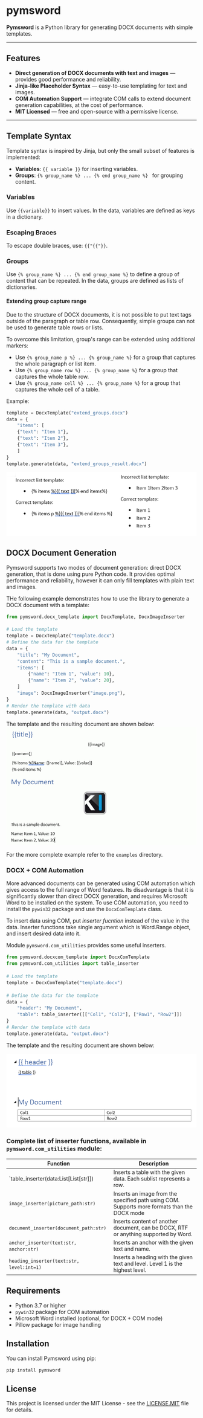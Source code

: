 # pymsword

**Pymsword** is a Python library for generating DOCX documents with simple templates.

---

## Features

- **Direct generation of DOCX documents with text and images** — provides good performance and reliability.
- **Jinja-like Placeholder Syntax** — easy-to-use templating for text and images.
- **COM Automation Support** — integrate COM calls to extend document generation capabilities, at the cost of performance.
- **MIT Licensed** — free and open-source with a permissive license.
---

## Template Syntax

Template syntax is inspired by Jinja, but only the small subset of features is implemented: 
- **Variables**: `{{ variable }}` for inserting variables.
- **Groups**: `{% group_name %} ... {% end group_name %} ` for grouping content.

### Variables
Use `{{variable}}` to insert values.
In the data, variables are defined as keys in a dictionary.

### Escaping Braces
To escape double braces, use: `{{"{{"}}`.

### Groups
Use `{% group_name %} ... {% end group_name %}` to define a group of content that can be repeated.
In the data, groups are defined as lists of dictionaries.

#### Extending group capture range
Due to the structure of DOCX documents, it is not possible to put text tags outside of the paragraph or table row.
Consequently, simple groups can not be used to generate table rows or lists.

To overcome this limitation, group's range can be extended using additional markers:

 - Use `{% group_name p %} ... {% group_name %}` for a group that captures the whole paragraph or list item.
 - Use `{% group_name row %} ... {% group_name %}` for a group that captures the whole table row.
 - Use `{% group_name cell %} ... {% group_name %}` for a group that captures the whole cell of a table. 

Example:
```python
template = DocxTemplate("extend_groups.docx")
data = {
    "items": [
    {"text": "Item 1"},
    {"text": "Item 2"},
    {"text": "Item 3"},
    ]
}
template.generate(data, "extend_groups_result.docx")
```
![Group example](/doc/capture.png)

## DOCX Document Generation
Pymsword supports two modes of document generation: direct DOCX generation, that is done using pure Python code.
It provides optimal performance and reliability, however it can only fill templates with plain text and images.

THe following example demonstrates how to use the library to generate a DOCX document with a template:
```python
from pymsword.docx_template import DocxTemplate, DocxImageInserter

# Load the template
template = DocxTemplate("template.docx")
# Define the data for the template
data = {
    "title": "My Document",
    "content": "This is a sample document.",
    "items": [
        {"name": "Item 1", "value": 10},
        {"name": "Item 2", "value": 20},
    ]
    "image": DocxImageInserter("image.png"),
}
# Render the template with data
template.generate(data, "output.docx")
```

The template and the resulting document are shown below:
![Template and result](/doc/template_basic.png)

For the more complete example refer to the `examples` directory.

### DOCX + COM Automation
More advanced documents can be generated using COM automation which gives access to the full range of Word features.
Its disadvantage is that it is significantly slower than direct DOCX generation, and requires Microsoft Word to be installed on the system.
To use COM automation, you need to install the `pywin32` package and use the `DocxComTemplate` class.

To insert data using COM, put *inserter fucntion* instead of the value in the data. Inserter functions
take single argument which is Word.Range object, and insert desired data into it.

Module `pymsword.com_utilities` provides some useful inserters.

```python
from pymsword.docxcom_template import DocxComTemplate
from pymsword.com_utilities import table_inserter

# Load the template
template = DocxComTemplate("template.docx")

# Define the data for the template
data = {
    "header": "My Document",
    "table": table_inserter([["Col1", "Col2"], ["Row1", "Row2"]])
}
# Render the template with data
template.generate(data, "output.docx")
```
The template and the resulting document are shown below:

![COM Template and result](/doc/template_com.png)

### Complete list of inserter functions, available in `pymsword.com_utilities` module:
| Function                               | Description                                                                                  |
|----------------------------------------|----------------------------------------------------------------------------------------------|
| `table_inserter(data:List[List[str]])  | Inserts a table with the given data. Each sublist represents a row.                          |
| `image_inserter(picture_path:str)`     | Inserts an image from the specified path using COM. Supports more formats than the DOCX mode |
| `document_inserter(document_path:str)` | Inserts content of another document, can be DOCX, RTF or anything supported by Word.       |
| `anchor_inserter(text:str, anchor:str)` | Inserts an anchor with the given text and name.                                           |
| `heading_inserter(text:str, level:int=1)` | Inserts a heading with the given text and level. Level 1 is the highest level.             |

## Requirements
- Python 3.7 or higher
- `pywin32` package for COM automation
- Microsoft Word installed (optional, for DOCX + COM mode)
- Pillow package for image handling 

## Installation

You can install Pymsword using pip:

```bash
pip install pymsword
```

## License
This project is licensed under the MIT License - see the [LICENSE.MIT](LICENSE.MIT) file for details.
